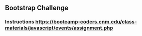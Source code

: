 ## Bootstrap Challenge  
### Instructions https://bootcamp-coders.cnm.edu/class-materials/javascript/events/assignment.php
